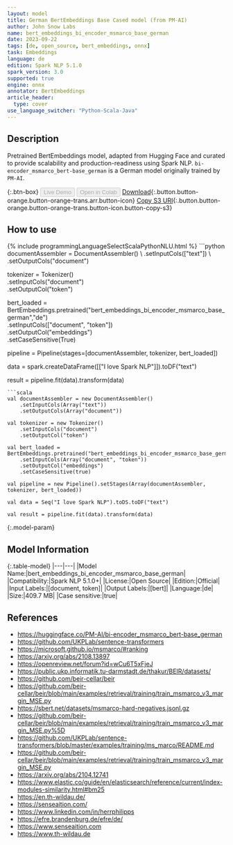 ```yaml
---
layout: model
title: German BertEmbeddings Base Cased model (from PM-AI)
author: John Snow Labs
name: bert_embeddings_bi_encoder_msmarco_base_german
date: 2023-09-22
tags: [de, open_source, bert_embeddings, onnx]
task: Embeddings
language: de
edition: Spark NLP 5.1.0
spark_version: 3.0
supported: true
engine: onnx
annotator: BertEmbeddings
article_header:
  type: cover
use_language_switcher: "Python-Scala-Java"
---
```


## Description

Pretrained BertEmbeddings model, adapted from Hugging Face and curated to provide scalability and production-readiness using Spark NLP. `bi-encoder_msmarco_bert-base_german` is a German model originally trained by `PM-AI`.

{:.btn-box}
<button class="button button-orange" disabled>Live Demo</button>
<button class="button button-orange" disabled>Open in Colab</button>
[Download](https://s3.amazonaws.com/auxdata.johnsnowlabs.com/public/models/bert_embeddings_bi_encoder_msmarco_base_german_de_5.1.0_3.0_1695368809437.zip){:.button.button-orange.button-orange-trans.arr.button-icon}
[Copy S3 URI](s3://auxdata.johnsnowlabs.com/public/models/bert_embeddings_bi_encoder_msmarco_base_german_de_5.1.0_3.0_1695368809437.zip){:.button.button-orange.button-orange-trans.button-icon.button-copy-s3}

## How to use



<div class="tabs-box" markdown="1">
{% include programmingLanguageSelectScalaPythonNLU.html %}
```python
documentAssembler = DocumentAssembler() \
    .setInputCols(["text"]) \
    .setOutputCols("document")

tokenizer = Tokenizer() \
    .setInputCols("document") \
    .setOutputCol("token")

bert_loaded = BertEmbeddings.pretrained("bert_embeddings_bi_encoder_msmarco_base_german","de") \
    .setInputCols(["document", "token"]) \
    .setOutputCol("embeddings") \
    .setCaseSensitive(True)
    
pipeline = Pipeline(stages=[documentAssembler, tokenizer, bert_loaded])

data = spark.createDataFrame([["I love Spark NLP"]]).toDF("text")

result = pipeline.fit(data).transform(data)
```
```scala
val documentAssembler = new DocumentAssembler() 
    .setInputCols(Array("text")) 
    .setOutputCols(Array("document"))
      
val tokenizer = new Tokenizer()
    .setInputCols("document")
    .setOutputCol("token")
 
val bert_loaded = BertEmbeddings.pretrained("bert_embeddings_bi_encoder_msmarco_base_german","de") 
    .setInputCols(Array("document", "token"))
    .setOutputCol("embeddings")
    .setCaseSensitive(true)    
   
val pipeline = new Pipeline().setStages(Array(documentAssembler, tokenizer, bert_loaded))

val data = Seq("I love Spark NLP").toDS.toDF("text")

val result = pipeline.fit(data).transform(data)
```
</div>

{:.model-param}
## Model Information

{:.table-model}
|---|---|
|Model Name:|bert_embeddings_bi_encoder_msmarco_base_german|
|Compatibility:|Spark NLP 5.1.0+|
|License:|Open Source|
|Edition:|Official|
|Input Labels:|[document, token]|
|Output Labels:|[bert]|
|Language:|de|
|Size:|409.7 MB|
|Case sensitive:|true|

## References

- https://huggingface.co/PM-AI/bi-encoder_msmarco_bert-base_german
- https://github.com/UKPLab/sentence-transformers
- https://microsoft.github.io/msmarco/#ranking
- https://arxiv.org/abs/2108.13897
- https://openreview.net/forum?id=wCu6T5xFjeJ
- https://public.ukp.informatik.tu-darmstadt.de/thakur/BEIR/datasets/
- https://github.com/beir-cellar/beir
- https://github.com/beir-cellar/beir/blob/main/examples/retrieval/training/train_msmarco_v3_margin_MSE.py
- https://sbert.net/datasets/msmarco-hard-negatives.jsonl.gz
- https://github.com/beir-cellar/beir/blob/main/examples/retrieval/training/train_msmarco_v3_margin_MSE.py%5D
- https://github.com/UKPLab/sentence-transformers/blob/master/examples/training/ms_marco/README.md
- https://github.com/beir-cellar/beir/blob/main/examples/retrieval/training/train_msmarco_v3_margin_MSE.py
- https://arxiv.org/abs/2104.12741
- https://www.elastic.co/guide/en/elasticsearch/reference/current/index-modules-similarity.html#bm25
- https://en.th-wildau.de/
- https://senseaition.com/
- https://www.linkedin.com/in/herrphilipps
- https://efre.brandenburg.de/efre/de/
- https://www.senseaition.com
- https://www.th-wildau.de